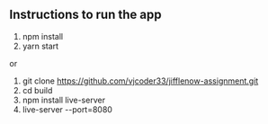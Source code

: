## Instructions to run the app

1) npm install
2) yarn start

or 

1) git clone https://github.com/vjcoder33/jifflenow-assignment.git
2) cd build
3) npm install live-server
4) live-server --port=8080
